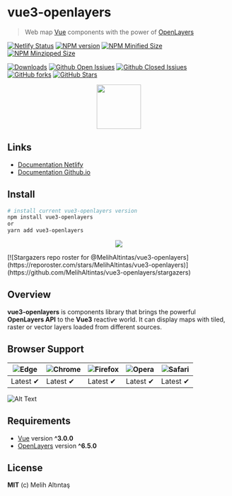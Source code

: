 # vue3-openlayers

> Web map [Vue](https://vuejs.org/ "Vue Homepage") components with the power of [OpenLayers](https://openlayers.org/ "OpenLayers Homepage")

[![Netlify Status](https://api.netlify.com/api/v1/badges/b6f6de51-4532-40a6-bca2-28e7e3ef2c8a/deploy-status)](https://app.netlify.com/sites/vue3openlayers/deploys)
[![NPM version](https://img.shields.io/npm/v/vue3-openlayers.svg)](https://www.npmjs.com/package/vue3-openlayers)
[![NPM Minified Size](https://img.shields.io/bundlephobia/min/vue3-openlayers?label=package%20minified%20size)](https://www.npmjs.com/package/vue3-openlayers)
[![NPM Minzipped Size](https://img.shields.io/bundlephobia/minzip/vue3-openlayers?label=package%20minzipped%20size)](https://www.npmjs.com/package/vue3-openlayers)


[![Downloads](https://img.shields.io/npm/dt/vue3-openlayers)](https://npmcharts.com/compare/vue3-openlayers?minimal=true)
[![Github Open Issiues](https://img.shields.io/github/issues/MelihAltintas/vue3-openlayers)]()
[![Github Closed Issiues](https://img.shields.io/github/issues-closed-raw/melihaltintas/vue3-openlayers)]()
[![GitHub forks](https://img.shields.io/github/forks/MelihAltintas/vue3-openlayers)]()
[![GitHub Stars](https://img.shields.io/github/stars/MelihAltintas/vue3-openlayers)]()

<p align="center">
  <a href="https://vue3openlayers.netlify.app/" target="_blank" title="Vue OpenLayers Homepage">
    <img width="100" src="https://raw.githubusercontent.com/MelihAltintas/vue3-openlayers/main/logo.png"><br />
  </a>
</p>

## Links

- [Documentation Netlify](https://vue3openlayers.netlify.app)
- [Documentation Github.io](https://vue3openlayers.github.io/)

## Install

```bash
# install current vue3-openlayers version 
npm install vue3-openlayers
or
yarn add vue3-openlayers
```
<p align="center">
  <a href="https://github.com/MelihAltintas/vue3-openlayers/graphs/contributors" target="_blank" title="Vue OpenLayers Homepage">
    <img src="https://raw.githubusercontent.com/MelihAltintas/vue3-openlayers/main/contributors.png"><br />
  </a>
</p>
[![Stargazers repo roster for @MelihAltintas/vue3-openlayers](https://reporoster.com/stars/MelihAltintas/vue3-openlayers)](https://github.com/MelihAltintas/vue3-openlayers/stargazers)

## Overview

**vue3-openlayers** is components library that brings the powerful **OpenLayers API** to the **Vue3** reactive world. 
It can display maps with tiled, raster or vector layers loaded from different sources.

## Browser Support

![Edge](https://raw.github.com/alrra/browser-logos/master/src/edge/edge_48x48.png) | ![Chrome](https://raw.github.com/alrra/browser-logos/master/src/chrome/chrome_48x48.png) | ![Firefox](https://raw.github.com/alrra/browser-logos/master/src/firefox/firefox_48x48.png) | ![Opera](https://raw.github.com/alrra/browser-logos/master/src/opera/opera_48x48.png) | ![Safari](https://raw.github.com/alrra/browser-logos/master/src/safari/safari_48x48.png)
--- | --- | --- | --- | --- |
Latest ✔ | Latest ✔ | Latest ✔ | Latest ✔ | Latest ✔ |



![Alt Text](https://raw.githubusercontent.com/MelihAltintas/vue3-openlayers/main/vue3-openlayers.gif)

## Requirements

- [Vue](https://vuejs.org/) version **^3.0.0**
- [OpenLayers](https://openlayers.org/) version **^6.5.0**







## License

**MIT** (c) Melih Altıntaş
